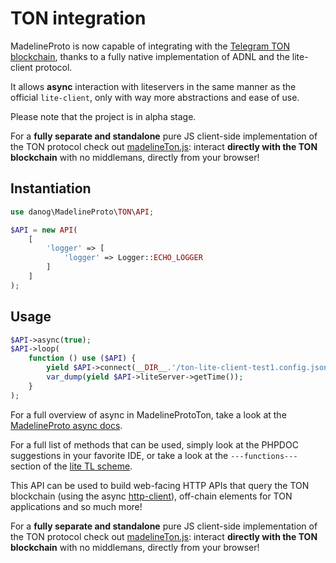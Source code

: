 # TON integration

MadelineProto is now capable of integrating with the [Telegram TON blockchain](https://test.ton.org), thanks to a fully native implementation of ADNL and the lite-client protocol.

It allows **async** interaction with liteservers in the same manner as the official `lite-client`, only with way more abstractions and ease of use.

Please note that the project is in alpha stage.


For a **fully separate and standalone** pure JS client-side implementation of the TON protocol check out [madelineTon.js](https://github.com/danog/madelineTon.js): interact **directly with the TON blockchain** with no middlemans, directly from your browser!


## Instantiation

```php
use danog\MadelineProto\TON\API;

$API = new API(
    [
        'logger' => [
            'logger' => Logger::ECHO_LOGGER
        ]
    ]
);
```

## Usage

```php
$API->async(true);
$API->loop(
    function () use ($API) {
        yield $API->connect(__DIR__.'/ton-lite-client-test1.config.json');
        var_dump(yield $API->liteServer->getTime());
    }
);
```

For a full overview of async in MadelineProtoTon, take a look at the [MadelineProto async docs](https://docs.madelineproto.xyz/docs/ASYNC.html).

For a full list of methods that can be used, simply look at the PHPDOC suggestions in your favorite IDE, or take a look at the `---functions---` section of the [lite TL scheme](https://github.com/danog/MadelineProto/blob/master/src/TON/schemes/lite_api.tl).

This API can be used to build web-facing HTTP APIs that query the TON blockchain (using the async [http-client](https://github.com/amphp/http-client)), off-chain elements for TON applications and so much more!


For a **fully separate and standalone** pure JS client-side implementation of the TON protocol check out [madelineTon.js](https://github.com/danog/madelineTon.js): interact **directly with the TON blockchain** with no middlemans, directly from your browser!
